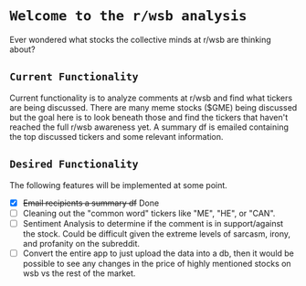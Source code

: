 # `Welcome to the r/wsb analysis`
Ever wondered what stocks the collective minds at r/wsb are thinking about?

## `Current Functionality`
Current functionality is to analyze comments at r/wsb and find what tickers are being discussed. 
There are many meme stocks ($GME) being discussed but the goal here is to look beneath those and find the tickers that haven't reached the full r/wsb awareness yet. 
A summary df is emailed containing the top discussed tickers and some relevant information. 

## `Desired Functionality`
The following features will be implemented at some point. 
 - [x] ~~Email recipients a summary df~~ Done 
 - [ ] Cleaning out the "common word" tickers like "ME", "HE", or "CAN".  
 - [ ] Sentiment Analysis to determine if the comment is in support/against the stock. Could be difficult given the extreme levels of sarcasm, irony, and profanity on the subreddit. 
 - [ ] Convert the entire app to just upload the data into a db, then it would be possible to see any changes in the price of highly mentioned stocks on wsb vs the rest of the market. 